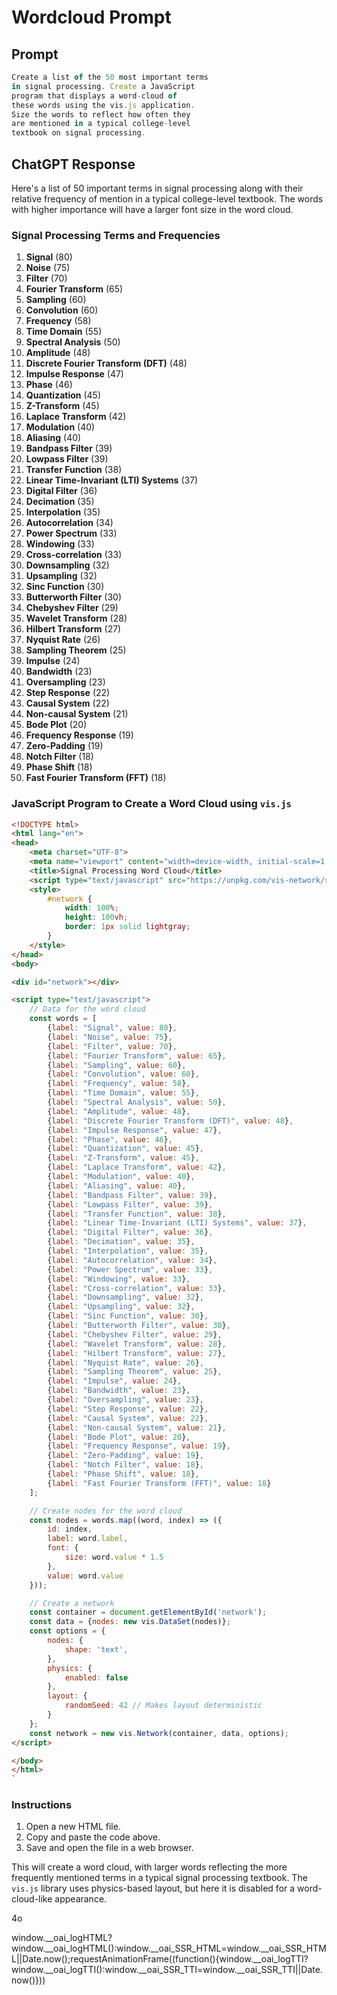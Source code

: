 # Wordcloud Prompt

## Prompt

```javascript
Create a list of the 50 most important terms
in signal processing. Create a JavaScript
program that displays a word-cloud of
these words using the vis.js application.
Size the words to reflect how often they
are mentioned in a typical college-level
textbook on signal processing.
```

## ChatGPT Response

Here's a list of 50 important terms in signal processing along with their relative frequency of mention in a typical college-level textbook. The words with higher importance will have a larger font size in the word cloud.

### Signal Processing Terms and Frequencies

1.  **Signal** (80)
2.  **Noise** (75)
3.  **Filter** (70)
4.  **Fourier Transform** (65)
5.  **Sampling** (60)
6.  **Convolution** (60)
7.  **Frequency** (58)
8.  **Time Domain** (55)
9.  **Spectral Analysis** (50)
10.  **Amplitude** (48)
11.  **Discrete Fourier Transform (DFT)** (48)
12.  **Impulse Response** (47)
13.  **Phase** (46)
14.  **Quantization** (45)
15.  **Z-Transform** (45)
16.  **Laplace Transform** (42)
17.  **Modulation** (40)
18.  **Aliasing** (40)
19.  **Bandpass Filter** (39)
20.  **Lowpass Filter** (39)
21.  **Transfer Function** (38)
22.  **Linear Time-Invariant (LTI) Systems** (37)
23.  **Digital Filter** (36)
24.  **Decimation** (35)
25.  **Interpolation** (35)
26.  **Autocorrelation** (34)
27.  **Power Spectrum** (33)
28.  **Windowing** (33)
29.  **Cross-correlation** (33)
30.  **Downsampling** (32)
31.  **Upsampling** (32)
32.  **Sinc Function** (30)
33.  **Butterworth Filter** (30)
34.  **Chebyshev Filter** (29)
35.  **Wavelet Transform** (28)
36.  **Hilbert Transform** (27)
37.  **Nyquist Rate** (26)
38.  **Sampling Theorem** (25)
39.  **Impulse** (24)
40.  **Bandwidth** (23)
41.  **Oversampling** (23)
42.  **Step Response** (22)
43.  **Causal System** (22)
44.  **Non-causal System** (21)
45.  **Bode Plot** (20)
46.  **Frequency Response** (19)
47.  **Zero-Padding** (19)
48.  **Notch Filter** (18)
49.  **Phase Shift** (18)
50.  **Fast Fourier Transform (FFT)** (18)

### JavaScript Program to Create a Word Cloud using `vis.js`

```html
<!DOCTYPE html>
<html lang="en">
<head>
    <meta charset="UTF-8">
    <meta name="viewport" content="width=device-width, initial-scale=1.0">
    <title>Signal Processing Word Cloud</title>
    <script type="text/javascript" src="https://unpkg.com/vis-network/standalone/umd/vis-network.min.js"></script>
    <style>
        #network {
            width: 100%;
            height: 100vh;
            border: 1px solid lightgray;
        }
    </style>
</head>
<body>

<div id="network"></div>

<script type="text/javascript">
    // Data for the word cloud
    const words = [
        {label: "Signal", value: 80},
        {label: "Noise", value: 75},
        {label: "Filter", value: 70},
        {label: "Fourier Transform", value: 65},
        {label: "Sampling", value: 60},
        {label: "Convolution", value: 60},
        {label: "Frequency", value: 58},
        {label: "Time Domain", value: 55},
        {label: "Spectral Analysis", value: 50},
        {label: "Amplitude", value: 48},
        {label: "Discrete Fourier Transform (DFT)", value: 48},
        {label: "Impulse Response", value: 47},
        {label: "Phase", value: 46},
        {label: "Quantization", value: 45},
        {label: "Z-Transform", value: 45},
        {label: "Laplace Transform", value: 42},
        {label: "Modulation", value: 40},
        {label: "Aliasing", value: 40},
        {label: "Bandpass Filter", value: 39},
        {label: "Lowpass Filter", value: 39},
        {label: "Transfer Function", value: 38},
        {label: "Linear Time-Invariant (LTI) Systems", value: 37},
        {label: "Digital Filter", value: 36},
        {label: "Decimation", value: 35},
        {label: "Interpolation", value: 35},
        {label: "Autocorrelation", value: 34},
        {label: "Power Spectrum", value: 33},
        {label: "Windowing", value: 33},
        {label: "Cross-correlation", value: 33},
        {label: "Downsampling", value: 32},
        {label: "Upsampling", value: 32},
        {label: "Sinc Function", value: 30},
        {label: "Butterworth Filter", value: 30},
        {label: "Chebyshev Filter", value: 29},
        {label: "Wavelet Transform", value: 28},
        {label: "Hilbert Transform", value: 27},
        {label: "Nyquist Rate", value: 26},
        {label: "Sampling Theorem", value: 25},
        {label: "Impulse", value: 24},
        {label: "Bandwidth", value: 23},
        {label: "Oversampling", value: 23},
        {label: "Step Response", value: 22},
        {label: "Causal System", value: 22},
        {label: "Non-causal System", value: 21},
        {label: "Bode Plot", value: 20},
        {label: "Frequency Response", value: 19},
        {label: "Zero-Padding", value: 19},
        {label: "Notch Filter", value: 18},
        {label: "Phase Shift", value: 18},
        {label: "Fast Fourier Transform (FFT)", value: 18}
    ];

    // Create nodes for the word cloud
    const nodes = words.map((word, index) => ({
        id: index,
        label: word.label,
        font: {
            size: word.value * 1.5
        },
        value: word.value
    }));

    // Create a network
    const container = document.getElementById('network');
    const data = {nodes: new vis.DataSet(nodes)};
    const options = {
        nodes: {
            shape: 'text',
        },
        physics: {
            enabled: false
        },
        layout: {
            randomSeed: 42 // Makes layout deterministic
        }
    };
    const network = new vis.Network(container, data, options);
</script>

</body>
</html>
`

```

### Instructions

1.  Open a new HTML file.
2.  Copy and paste the code above.
3.  Save and open the file in a web browser.

This will create a word cloud, with larger words reflecting the more frequently mentioned terms in a typical signal processing textbook. The `vis.js` library uses physics-based layout, but here it is disabled for a word-cloud-like appearance.

4o

window.\_\_oai\_logHTML?window.\_\_oai\_logHTML():window.\_\_oai\_SSR\_HTML=window.\_\_oai\_SSR\_HTML||Date.now();requestAnimationFrame((function(){window.\_\_oai\_logTTI?window.\_\_oai\_logTTI():window.\_\_oai\_SSR\_TTI=window.\_\_oai\_SSR\_TTI||Date.now()}))